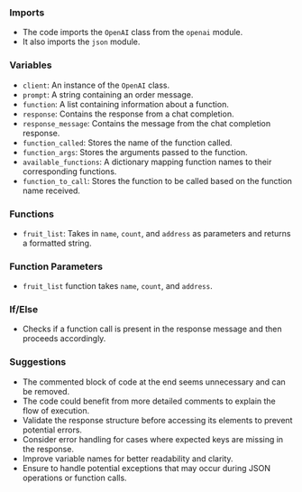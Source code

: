 ### Imports
- The code imports the `OpenAI` class from the `openai` module.
- It also imports the `json` module.

### Variables
- `client`: An instance of the `OpenAI` class.
- `prompt`: A string containing an order message.
- `function`: A list containing information about a function.
- `response`: Contains the response from a chat completion.
- `response_message`: Contains the message from the chat completion response.
- `function_called`: Stores the name of the function called.
- `function_args`: Stores the arguments passed to the function.
- `available_functions`: A dictionary mapping function names to their corresponding functions.
- `function_to_call`: Stores the function to be called based on the function name received.

### Functions
- `fruit_list`: Takes in `name`, `count`, and `address` as parameters and returns a formatted string.

### Function Parameters
- `fruit_list` function takes `name`, `count`, and `address`.

### If/Else
- Checks if a function call is present in the response message and then proceeds accordingly.

### Suggestions
- The commented block of code at the end seems unnecessary and can be removed.
- The code could benefit from more detailed comments to explain the flow of execution.
- Validate the response structure before accessing its elements to prevent potential errors.
- Consider error handling for cases where expected keys are missing in the response.
- Improve variable names for better readability and clarity.
- Ensure to handle potential exceptions that may occur during JSON operations or function calls.